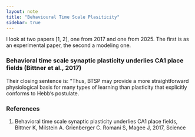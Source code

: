 ```yaml
---
layout: note
title: "Behavioural Time Scale Plasiticity"
sidebar: true
---
```



I look at two papers [1, 2], one from 2017 and one from 2025.
The first is as an experimental paper, the second a modeling one.

### Behavioral time scale synaptic plasticity underlies CA1 place fields (Bittner et al., 2017)


Their closing sentence is: "Thus, BTSP may provide a more straightforward physiological basis for many types of learning than plasticity that explicitly conforms to Hebb’s postulate.


### References 

1. Behavioral time scale synaptic plasticity underlies CA1 place fields, Bittner K, Milstein A. Grienberger C. Romani S, Magee J, 2017, Science